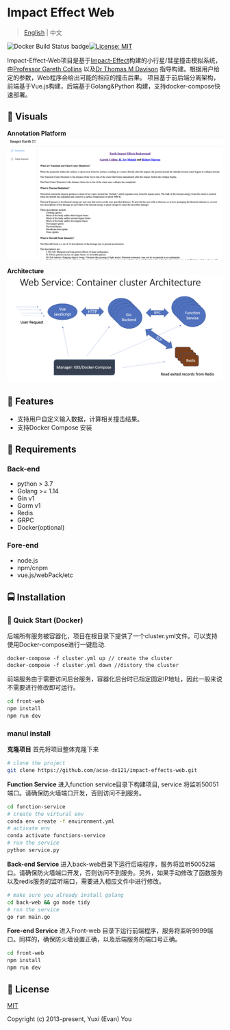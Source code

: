 # Impact Effect Web

> [English](./README.md) | 中文

![Docker Build Status badge](https://img.shields.io/badge/docker%20build-passing-brightgreen)[![License: MIT](https://img.shields.io/badge/License-MIT-yellow.svg)](https://opensource.org/licenses/MIT) 

Impact-Effect-Web项目是基于[Impact-Effect](https://github.com/acse-dx121/impact-effects)构建的小行星/彗星撞击模拟系统，由[Professor Gareth Collins](http://www.imperial.ac.uk/people/g.collins) 以及[Dr Thomas M Davison](https://www.imperial.ac.uk/people/thomas.davison) 指导构建。根据用户给定的参数，Web程序会给出可能的相应的撞击后果。
项目基于前后端分离架构，前端基于Vue.js构建，后端基于Golang&Python 构建，支持docker-compose快速部署。

## :crystal_ball: Visuals

**Annotation Platform**
![fore-end-show](doc/img/fore-end-show.png)

**Architecture**
![webArch](doc/img/webArch.png)

## 🍞 Features

- 支持用户自定义输入数据，计算相关撞击结果。
- 支持Docker Compose 安装

## 🍕 Requirements

### Back-end

- python > 3.7
- Golang >= 1.14
- Gin v1
- Gorm v1
- Redis
- GRPC
- Docker(optional)

### Fore-end

- node.js
- npm/cnpm
- vue.js/webPack/etc

## 🚍 Installation

### 🚀 Quick Start (Docker)

后端所有服务被容器化，项目在根目录下提供了一个cluster.yml文件。可以支持使用Docker-compose进行一键启动.

```shell
docker-compose -f cluster.yml up // create the cluster
docker-compose -f cluster.yml down //distory the cluster
```

前端服务由于需要访问后台服务，容器化后台时已指定固定IP地址，因此一般来说不需要进行修改即可运行。

```bash
cd front-web
npm install
npm run dev
```

### manul install

**克隆项目** 首先将项目整体克隆下来

```bash
# clone the project
git clone https://github.com/acse-dx121/impact-effects-web.git
```

**Function Service** 进入function service目录下构建项目, service 将监听50051端口。请确保防火墙端口开发，否则访问不到服务。

```bash
cd function-service
# create the virtural env
conda env create -f environment.yml
# activate env
conda activate functions-service
# run the service
python service.py


```

**Back-end Service** 进入back-web目录下运行后端程序，服务将监听50052端口。请确保防火墙端口开发，否则访问不到服务。另外，如果手动修改了函数服务以及redis服务的监听端口，需要进入相应文件中进行修改。

```bash
# make sure you already install golang
cd back-web && go mode tidy 
# run the service
go run main.go
```

**Fore-end Service** 进入Front-web 目录下运行前端程序，服务将监听9999端口。同样的，确保防火墙设置正确，以及后端服务的端口号正确。

```bash
cd front-web
npm install
npm run dev
```

## 🚩  License

[MIT](https://opensource.org/licenses/MIT)

Copyright (c) 2013-present, Yuxi (Evan) You


